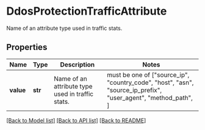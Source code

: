 # DdosProtectionTrafficAttribute

Name of an attribute type used in traffic stats.

## Properties
Name | Type | Description | Notes
------------ | ------------- | ------------- | -------------
**value** | **str** | Name of an attribute type used in traffic stats. |  must be one of ["source_ip", "country_code", "host", "asn", "source_ip_prefix", "user_agent", "method_path", ]

[[Back to Model list]](../README.md#documentation-for-models) [[Back to API list]](../README.md#documentation-for-api-endpoints) [[Back to README]](../README.md)


